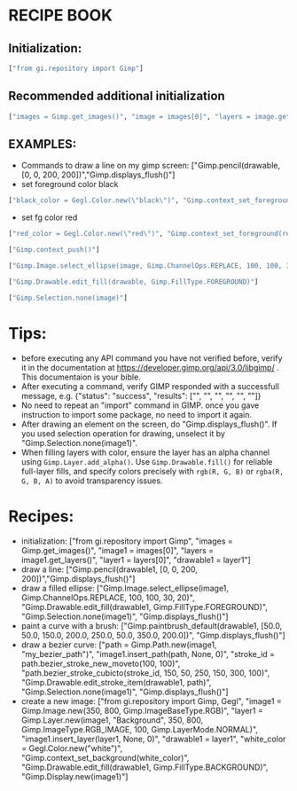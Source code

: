 
# RECIPE BOOK

## Initialization:
```python
["from gi.repository import Gimp"]
```
## Recommended additional initialization
```python
["images = Gimp.get_images()", "image = images[0]", "layers = image.get_layers()", "layer = layers[0]", "drawable = layer"]
```
## EXAMPLES:
- Commands to draw a line on my gimp screen:
["Gimp.pencil(drawable, [0, 0, 200, 200])","Gimp.displays_flush()"]
- set foreground color black
```python
["black_color = Gegl.Color.new(\"black\")", "Gimp.context_set_foreground(black_color)"]
```
- set fg color red
```python
["red_color = Gegl.Color.new(\"red\")", "Gimp.context_set_foreground(red_color)"]
```
```python
["Gimp.context_push()"]
```
```python
["Gimp.Image.select_ellipse(image, Gimp.ChannelOps.REPLACE, 100, 100, 30, 20)"]
```
```python
["Gimp.Drawable.edit_fill(drawable, Gimp.FillType.FOREGROUND)"]
```
```python
["Gimp.Selection.none(image)"]
```

# Tips:
- before executing any API command you have not verified before, verify it in the documentation at https://developer.gimp.org/api/3.0/libgimp/ . This documentaion is your bible.
- After executing a command, verify GIMP responded with a successfull message, e.g. {"status": "success", "results": ["", "", "", "", "", ""]}
- No need to repeat an "import" command in GIMP. once you gave instruction to import some package, no need to import it again.
- After drawing an element on the screen, do "Gimp.displays_flush()". If you used selection operation for drawing, unselect it by "Gimp.Selection.none(image1)".
- When filling layers with color, ensure the layer has an alpha channel using `Gimp.Layer.add_alpha()`. Use `Gimp.Drawable.fill()` for reliable full-layer fills, and specify colors precisely with `rgb(R, G, B)` or `rgba(R, G, B, A)` to avoid transparency issues.

# Recipes:
- initialization: ["from gi.repository import Gimp", "images = Gimp.get_images()", "image1 = images[0]", "layers = image1.get_layers()", "layer1 = layers[0]", "drawable1 = layer1"]
- draw a line: ["Gimp.pencil(drawable1, [0, 0, 200, 200])","Gimp.displays_flush()"]
- draw a filled ellipse: ["Gimp.Image.select_ellipse(image1, Gimp.ChannelOps.REPLACE, 100, 100, 30, 20)", "Gimp.Drawable.edit_fill(drawable1, Gimp.FillType.FOREGROUND)", "Gimp.Selection.none(image1)", "Gimp.displays_flush()"]
- paint a curve with a brush: ["Gimp.paintbrush_default(drawable1, [50.0, 50.0, 150.0, 200.0, 250.0, 50.0, 350.0, 200.0])", "Gimp.displays_flush()"]
- draw a bezier curve: ["path = Gimp.Path.new(image1, \"my_bezier_path\")", "image1.insert_path(path, None, 0)", "stroke_id = path.bezier_stroke_new_moveto(100, 100)", "path.bezier_stroke_cubicto(stroke_id, 150, 50, 250, 150, 300, 100)", "Gimp.Drawable.edit_stroke_item(drawable1, path)", "Gimp.Selection.none(image1)", "Gimp.displays_flush()"]
- create a new image: ["from gi.repository import Gimp, Gegl", "image1 = Gimp.Image.new(350, 800, Gimp.ImageBaseType.RGB)", "layer1 = Gimp.Layer.new(image1, \"Background\", 350, 800, Gimp.ImageType.RGB_IMAGE, 100, Gimp.LayerMode.NORMAL)", "image1.insert_layer(layer1, None, 0)", "drawable1 = layer1", "white_color = Gegl.Color.new(\"white\")", "Gimp.context_set_background(white_color)", "Gimp.Drawable.edit_fill(drawable1, Gimp.FillType.BACKGROUND)", "Gimp.Display.new(image1)"]

